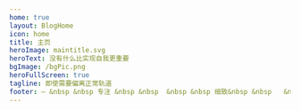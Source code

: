 ```yaml
---
home: true
layout: BlogHome
icon: home
title: 主页
heroImage: maintitle.svg
heroText: 没有什么比实现自我更重要
bgImage: /bgPic.png
heroFullScreen: true
tagline: 即使需要偏离正常轨道
footer: — &nbsp &nbsp 专注 &nbsp &nbsp  &nbsp &nbsp 细致&nbsp &nbsp   &nbsp &nbsp 执着 &nbsp &nbsp —
---
```

